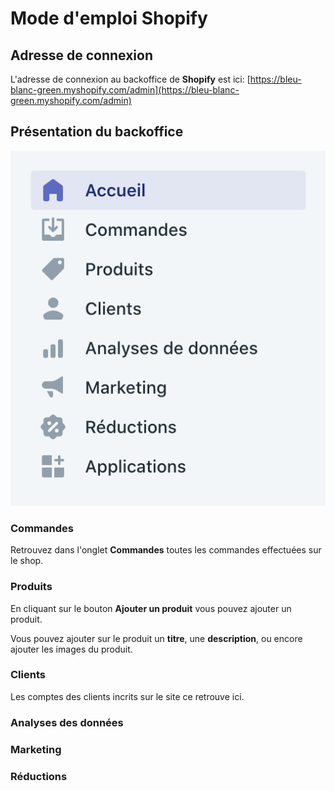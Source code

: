 # Mode d'emploi Shopify

## Adresse de connexion

L'adresse de connexion au backoffice de **Shopify** est ici: [https://bleu-blanc-green.myshopify.com/admin](https://bleu-blanc-green.myshopify.com/admin)

## Présentation du backoffice

![navigation](img/navigation-accueil.png)

### Commandes

Retrouvez dans l'onglet **Commandes** toutes les commandes effectuées sur le shop.

### Produits

En cliquant sur le bouton **Ajouter un produit** vous pouvez ajouter un produit.

Vous pouvez ajouter sur le produit un **titre**, une **description**, ou encore ajouter les images du produit.

### Clients

Les comptes des clients incrits sur le site ce retrouve ici.

### Analyses des données

### Marketing

### Réductions
